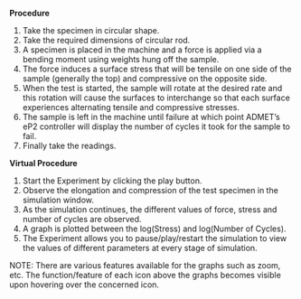 **Procedure**

1. Take the specimen in circular shape.
2. Take the required dimensions of circular rod.
3. A specimen is placed in the machine and a force is applied via a bending moment using
weights hung off the sample.
4. The force induces a surface stress that will be tensile on one side of the sample (generally
the top) and compressive on the opposite side.
5. When the test is started, the sample will rotate at the desired rate and this rotation will
cause the surfaces to interchange so that each surface experiences alternating tensile and
compressive stresses.
6. The sample is left in the machine until failure at which point ADMET’s eP2 controller will
display the number of cycles it took for the sample to fail.
7. Finally take the readings.


**Virtual Procedure**
1. Start the Experiment by clicking the play button.
2. Observe the elongation and compression of the test specimen in the simulation window.
3. As the simulation continues, the different values of force, stress and number of cycles are observed.
4. A graph is plotted between the log(Stress) and log(Number of Cycles).
5. The Experiment allows you to pause/play/restart the simulation to view the values of different parameters at every stage of simulation.

NOTE: There are various features available for the graphs such as zoom, etc. The function/feature of each icon above the graphs becomes visible upon hovering over the concerned icon.



 




